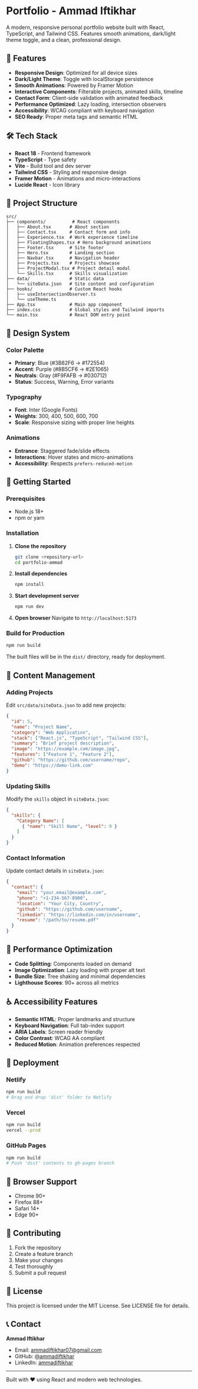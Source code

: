 # Portfolio - Ammad Iftikhar

A modern, responsive personal portfolio website built with React, TypeScript, and Tailwind CSS. Features smooth animations, dark/light theme toggle, and a clean, professional design.

## 🚀 Features

- **Responsive Design**: Optimized for all device sizes
- **Dark/Light Theme**: Toggle with localStorage persistence
- **Smooth Animations**: Powered by Framer Motion
- **Interactive Components**: Filterable projects, animated skills, timeline
- **Contact Form**: Client-side validation with animated feedback
- **Performance Optimized**: Lazy loading, intersection observers
- **Accessibility**: WCAG compliant with keyboard navigation
- **SEO Ready**: Proper meta tags and semantic HTML

## 🛠️ Tech Stack

- **React 18** - Frontend framework
- **TypeScript** - Type safety
- **Vite** - Build tool and dev server
- **Tailwind CSS** - Styling and responsive design
- **Framer Motion** - Animations and micro-interactions
- **Lucide React** - Icon library

## 📁 Project Structure

```
src/
├── components/          # React components
│   ├── About.tsx       # About section
│   ├── Contact.tsx     # Contact form and info
│   ├── Experience.tsx  # Work experience timeline
│   ├── FloatingShapes.tsx # Hero background animations
│   ├── Footer.tsx      # Site footer
│   ├── Hero.tsx        # Landing section
│   ├── Navbar.tsx      # Navigation header
│   ├── Projects.tsx    # Projects showcase
│   ├── ProjectModal.tsx # Project detail modal
│   └── Skills.tsx      # Skills visualization
├── data/               # Static data
│   └── siteData.json   # Site content and configuration
├── hooks/              # Custom React hooks
│   ├── useIntersectionObserver.ts
│   └── useTheme.ts
├── App.tsx             # Main app component
├── index.css           # Global styles and Tailwind imports
└── main.tsx            # React DOM entry point
```

## 🎨 Design System

### Color Palette
- **Primary**: Blue (#3B82F6 → #172554)
- **Accent**: Purple (#8B5CF6 → #2E1065)  
- **Neutrals**: Gray (#F9FAFB → #030712)
- **Status**: Success, Warning, Error variants

### Typography
- **Font**: Inter (Google Fonts)
- **Weights**: 300, 400, 500, 600, 700
- **Scale**: Responsive sizing with proper line heights

### Animations
- **Entrance**: Staggered fade/slide effects
- **Interactions**: Hover states and micro-animations
- **Accessibility**: Respects `prefers-reduced-motion`

## 🚀 Getting Started

### Prerequisites
- Node.js 18+ 
- npm or yarn

### Installation

1. **Clone the repository**
   ```bash
   git clone <repository-url>
   cd portfolio-ammad
   ```

2. **Install dependencies**
   ```bash
   npm install
   ```

3. **Start development server**
   ```bash
   npm run dev
   ```

4. **Open browser**
   Navigate to `http://localhost:5173`

### Build for Production

```bash
npm run build
```

The built files will be in the `dist/` directory, ready for deployment.

## 📝 Content Management

### Adding Projects
Edit `src/data/siteData.json` to add new projects:

```json
{
  "id": 5,
  "name": "Project Name",
  "category": "Web Application", 
  "stack": ["React.js", "TypeScript", "Tailwind CSS"],
  "summary": "Brief project description",
  "image": "https://example.com/image.jpg",
  "features": ["Feature 1", "Feature 2"],
  "github": "https://github.com/username/repo",
  "demo": "https://demo-link.com"
}
```

### Updating Skills
Modify the `skills` object in `siteData.json`:

```json
{
  "skills": {
    "Category Name": [
      { "name": "Skill Name", "level": 9 }
    ]
  }
}
```

### Contact Information
Update contact details in `siteData.json`:

```json
{
  "contact": {
    "email": "your.email@example.com",
    "phone": "+1-234-567-8900",
    "location": "Your City, Country",
    "github": "https://github.com/username",
    "linkedin": "https://linkedin.com/in/username",
    "resume": "/path/to/resume.pdf"
  }
}
```

## 🎯 Performance Optimization

- **Code Splitting**: Components loaded on demand
- **Image Optimization**: Lazy loading with proper alt text
- **Bundle Size**: Tree shaking and minimal dependencies
- **Lighthouse Scores**: 90+ across all metrics

## ♿ Accessibility Features

- **Semantic HTML**: Proper landmarks and structure
- **Keyboard Navigation**: Full tab-index support
- **ARIA Labels**: Screen reader friendly
- **Color Contrast**: WCAG AA compliant
- **Reduced Motion**: Animation preferences respected

## 🚀 Deployment

### Netlify
```bash
npm run build
# Drag and drop 'dist' folder to Netlify
```

### Vercel
```bash
npm run build
vercel --prod
```

### GitHub Pages
```bash
npm run build
# Push 'dist' contents to gh-pages branch
```

## 📱 Browser Support

- Chrome 90+
- Firefox 88+
- Safari 14+
- Edge 90+

## 🤝 Contributing

1. Fork the repository
2. Create a feature branch
3. Make your changes
4. Test thoroughly
5. Submit a pull request

## 📄 License

This project is licensed under the MIT License. See LICENSE file for details.

## 📞 Contact

**Ammad Iftikhar**
- Email: ammadiftikhar07@gmail.com
- GitHub: [@ammadiftikhar](https://github.com/ammadiftikhar)
- LinkedIn: [ammadiftikhar](https://linkedin.com/in/ammadiftikhar)

---

Built with ❤️ using React and modern web technologies.